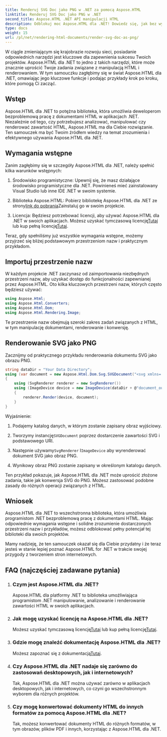 ```yaml
---
title: Renderuj SVG Doc jako PNG w .NET za pomocą Aspose.HTML
linktitle: Renderuj SVG Doc jako PNG w .NET
second_title: Aspose.HTML .NET API manipulacji HTML
description: Odblokuj moc Aspose.HTML dla .NET! Dowiedz się, jak bez wysiłku renderować SVG Doc jako PNG. Zanurz się w przykładach krok po kroku i FAQ. Zacznij teraz!
type: docs
weight: 15
url: /pl/net/rendering-html-documents/render-svg-doc-as-png/
---
```


W ciągle zmieniającym się krajobrazie rozwoju sieci, posiadanie odpowiednich narzędzi jest kluczowe dla zapewnienia sukcesu Twoich projektów. Aspose.HTML dla .NET to jedno z takich narzędzi, które może znacznie uprościć Twoje zadania związane z manipulacją HTML i renderowaniem. W tym samouczku zagłębimy się w świat Aspose.HTML dla .NET, omawiając jego kluczowe funkcje i podając przykłady krok po kroku, które pomogą Ci zacząć.

## Wstęp

Aspose.HTML dla .NET to potężna biblioteka, która umożliwia deweloperom bezproblemową pracę z dokumentami HTML w aplikacjach .NET. Niezależnie od tego, czy potrzebujesz analizować, manipulować czy renderować zawartość HTML, Aspose.HTML ma dla Ciebie rozwiązanie. Ten samouczek ma być Twoim źródłem wiedzy na temat zrozumienia i efektywnego używania Aspose.HTML dla .NET.

## Wymagania wstępne

Zanim zagłębimy się w szczegóły Aspose.HTML dla .NET, należy spełnić kilka warunków wstępnych:

1. Środowisko programistyczne: Upewnij się, że masz działające środowisko programistyczne dla .NET. Powinieneś mieć zainstalowany Visual Studio lub inne IDE .NET w swoim systemie.

2.  Biblioteka Aspose.HTML: Pobierz bibliotekę Aspose.HTML dla .NET ze strony[link do pobrania](https://releases.aspose.com/html/net/)Zainstaluj go w swoim projekcie.

3.  Licencja: Będziesz potrzebować licencji, aby używać Aspose.HTML dla .NET w swoich aplikacjach. Możesz uzyskać tymczasową licencję[Tutaj](https://purchase.aspose.com/temporary-license/) lub kup pełną licencję[Tutaj](https://purchase.aspose.com/buy).

Teraz, gdy spełniliśmy już wszystkie wymagania wstępne, możemy przyjrzeć się bliżej podstawowym przestrzeniom nazw i praktycznym przykładom.

## Importuj przestrzenie nazw

W każdym projekcie .NET zaczynasz od zaimportowania niezbędnych przestrzeni nazw, aby uzyskać dostęp do funkcjonalności zapewnianej przez Aspose.HTML. Oto kilka kluczowych przestrzeni nazw, których często będziesz używać:

```csharp
using Aspose.Html;
using Aspose.Html.Converters;
using Aspose.Html.Dom;
using Aspose.Html.Rendering.Image;
```

Te przestrzenie nazw obejmują szeroki zakres zadań związanych z HTML, w tym manipulację dokumentami, renderowanie i konwersję.

## Renderowanie SVG jako PNG

Zacznijmy od praktycznego przykładu renderowania dokumentu SVG jako obrazu PNG.

```csharp
string dataDir = "Your Data Directory";
using (var document = new Aspose.Html.Dom.Svg.SVGDocument("<svg xmlns='http://www.w3.org/2000/svg'><circle cx='50' cy='50' r='40'/></svg>", @"c:\work\"))
{
    using (SvgRenderer renderer = new SvgRenderer())
    using (ImageDevice device = new ImageDevice(dataDir + @"document_out.png"))
    {
        renderer.Render(device, document);
    }
}
```

Wyjaśnienie:

1. Podajemy katalog danych, w którym zostanie zapisany obraz wyjściowy.

2.  Tworzymy instancję`SVGDocument` poprzez dostarczenie zawartości SVG i podstawowego URI.

3.  Następnie używamy`SvgRenderer` I`ImageDevice` aby wyrenderować dokument SVG jako obraz PNG.

4. Wynikowy obraz PNG zostanie zapisany w określonym katalogu danych.

Ten przykład pokazuje, jak Aspose.HTML dla .NET może uprościć złożone zadania, takie jak konwersja SVG do PNG. Możesz zastosować podobne zasady do różnych operacji związanych z HTML.

## Wniosek

Aspose.HTML dla .NET to wszechstronna biblioteka, która umożliwia programistom .NET bezproblemową pracę z dokumentami HTML. Mając odpowiednie wymagania wstępne i solidne zrozumienie dostarczonych przestrzeni nazw i przykładów, możesz odblokować pełny potencjał tej biblioteki dla swoich projektów.

Mamy nadzieję, że ten samouczek okazał się dla Ciebie przydatny i że teraz jesteś w stanie lepiej poznać Aspose.HTML for .NET w trakcie swojej przygody z tworzeniem stron internetowych.

## FAQ (najczęściej zadawane pytania)

1. ### Czym jest Aspose.HTML dla .NET?
   Aspose.HTML dla platformy .NET to biblioteka umożliwiająca programistom .NET manipulowanie, analizowanie i renderowanie zawartości HTML w swoich aplikacjach.

2. ### Jak mogę uzyskać licencję na Aspose.HTML dla .NET?
    Możesz uzyskać tymczasową licencję[Tutaj](https://purchase.aspose.com/temporary-license/) lub kup pełną licencję[Tutaj](https://purchase.aspose.com/buy).

3. ### Gdzie mogę znaleźć dokumentację Aspose.HTML dla .NET?
    Możesz zapoznać się z dokumentacją[Tutaj](https://reference.aspose.com/html/net/).

4. ### Czy Aspose.HTML dla .NET nadaje się zarówno do zastosowań desktopowych, jak i internetowych?
   Tak, Aspose.HTML dla .NET można używać zarówno w aplikacjach desktopowych, jak i internetowych, co czyni go wszechstronnym wyborem dla różnych projektów.

5. ### Czy mogę konwertować dokumenty HTML do innych formatów za pomocą Aspose.HTML dla .NET?
   Tak, możesz konwertować dokumenty HTML do różnych formatów, w tym obrazów, plików PDF i innych, korzystając z Aspose.HTML dla .NET.
